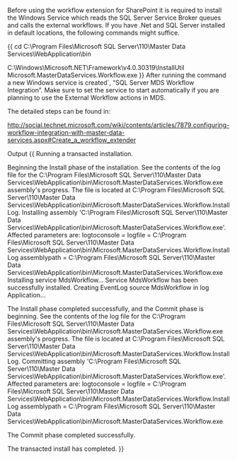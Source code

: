 Before using the workflow extension for SharePoint it is required to install the Windows Service which reads the SQL Server Service Broker queues and calls the external workflows.
If you have .Net and SQL Server installed in default locations, the following commands might suffice.

{{
cd C:\Program Files\Microsoft SQL Server\110\Master Data Services\WebApplication\bin

C:\Windows\Microsoft.NET\Framework\v4.0.30319\InstallUtil Microsoft.MasterDataServices.Workflow.exe
}}
After running the command a new Windows service is created`, “SQL Server MDS Workflow Integration”.  Make sure to set the service to start automatically if you are planning to use the External Workflow actions in MDS.

The detailed steps can be found in:

http://social.technet.microsoft.com/wiki/contents/articles/7879.configuring-workflow-integration-with-master-data-services.aspx#Create_a_workflow_extender

 

Output
{{
Running a transacted installation.

Beginning the Install phase of the installation.
See the contents of the log file for the C:\Program Files\Microsoft SQL Server\110\Master Data Services\WebApplication\bin\Microsoft.MasterDataServices.Workflow.exe assembly's progress.
The file is located at C:\Program Files\Microsoft SQL Server\110\Master Data Services\WebApplication\bin\Microsoft.MasterDataServices.Workflow.InstallLog.
Installing assembly 'C:\Program Files\Microsoft SQL Server\110\Master Data Services\WebApplication\bin\Microsoft.MasterDataServices.Workflow.exe'.
Affected parameters are:
   logtoconsole =
   logfile = C:\Program Files\Microsoft SQL Server\110\Master Data Services\WebApplication\bin\Microsoft.MasterDataServices.Workflow.InstallLog
   assemblypath = C:\Program Files\Microsoft SQL Server\110\Master Data Services\WebApplication\bin\Microsoft.MasterDataServices.Workflow.exe
Installing service MdsWorkflow...
Service MdsWorkflow has been successfully installed.
Creating EventLog source MdsWorkflow in log Application...

The Install phase completed successfully, and the Commit phase is beginning.
See the contents of the log file for the C:\Program Files\Microsoft SQL Server\110\Master Data Services\WebApplication\bin\Microsoft.MasterDataServices.Workflow.exe assembly's progress.
The file is located at C:\Program Files\Microsoft SQL Server\110\Master Data Services\WebApplication\bin\Microsoft.MasterDataServices.Workflow.InstallLog.
Committing assembly 'C:\Program Files\Microsoft SQL Server\110\Master Data Services\WebApplication\bin\Microsoft.MasterDataServices.Workflow.exe'.
Affected parameters are:
   logtoconsole =
   logfile = C:\Program Files\Microsoft SQL Server\110\Master Data Services\WebApplication\bin\Microsoft.MasterDataServices.Workflow.InstallLog
   assemblypath = C:\Program Files\Microsoft SQL Server\110\Master Data Services\WebApplication\bin\Microsoft.MasterDataServices.Workflow.exe

The Commit phase completed successfully.

The transacted install has completed.
}}